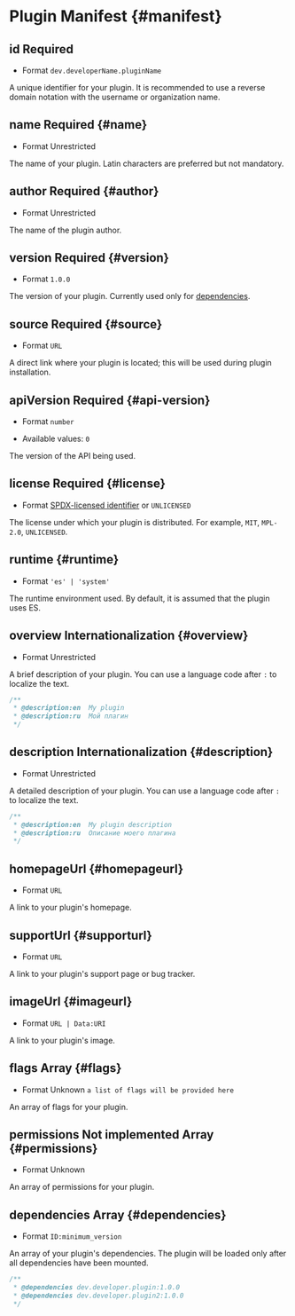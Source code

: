 # Plugin Manifest {#manifest}

## id <Badge type="warning">Required</Badge>

- Format `dev.developerName.pluginName`

A unique identifier for your plugin. It is recommended to use a reverse domain notation with the username or organization name.

## name <Badge type="warning">Required</Badge> {#name}

- Format <Badge type="info">Unrestricted</Badge>

The name of your plugin. Latin characters are preferred but not mandatory.

## author <Badge type="warning">Required</Badge> {#author}

- Format <Badge type="info">Unrestricted</Badge>

The name of the plugin author.

## version <Badge type="warning">Required</Badge> {#version}

- Format `1.0.0`

The version of your plugin. Currently used only for [dependencies](#dependencies).

## source <Badge type="warning">Required</Badge> {#source}

- Format `URL`

A direct link where your plugin is located; this will be used during plugin installation.

## apiVersion <Badge type="warning">Required</Badge> {#api-version}

- Format `number`

- Available values: `0`

The version of the API being used.

## license <Badge type="warning">Required</Badge> {#license}

- Format [SPDX-licensed identifier](https://spdx.org/licenses/) or `UNLICENSED`

The license under which your plugin is distributed. For example, `MIT`, `MPL-2.0`, `UNLICENSED`.

## runtime {#runtime}

- Format `'es' | 'system'`

The runtime environment used. By default, it is assumed that the plugin uses ES.

## overview <Badge type="tip">Internationalization</Badge> {#overview}

- Format <Badge type="info">Unrestricted</Badge>

A brief description of your plugin. You can use a language code after `:` to localize the text.

```js
/**
 * @description:en  My plugin
 * @description:ru  Мой плагин
 */
```

## description <Badge type="tip">Internationalization</Badge> {#description}

- Format <Badge type="info">Unrestricted</Badge>

A detailed description of your plugin. You can use a language code after `:` to localize the text.

```js
/**
 * @description:en  My plugin description
 * @description:ru  Описание моего плагина
 */
```

## homepageUrl {#homepageurl}

- Format `URL`

A link to your plugin's homepage.

## supportUrl {#supporturl}

- Format `URL`

A link to your plugin's support page or bug tracker.

## imageUrl {#imageurl}

- Format `URL | Data:URI`

A link to your plugin's image.

## flags <Badge type="tip">Array</Badge> {#flags}

- Format <Badge type="info">Unknown</Badge> `a list of flags will be provided here`

An array of flags for your plugin.

## permissions <Badge type="danger">Not implemented</Badge> <Badge type="tip">Array</Badge> {#permissions}

- Format <Badge type="info">Unknown</Badge>

An array of permissions for your plugin.

## dependencies <Badge type="tip">Array</Badge> {#dependencies}

- Format `ID:minimum_version`

An array of your plugin's dependencies. The plugin will be loaded only after all dependencies have been mounted.

```js
/**
 * @dependencies dev.developer.plugin:1.0.0
 * @dependencies dev.developer.plugin2:1.0.0
 */
```
